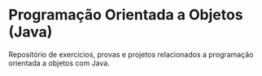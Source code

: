 # Programação Orientada a Objetos (Java)
 Repositório de exercícios, provas e projetos relacionados a programação orientada a objetos com Java.
